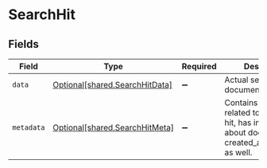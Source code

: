 # SearchHit


## Fields

| Field                                                                                                      | Type                                                                                                       | Required                                                                                                   | Description                                                                                                |
| ---------------------------------------------------------------------------------------------------------- | ---------------------------------------------------------------------------------------------------------- | ---------------------------------------------------------------------------------------------------------- | ---------------------------------------------------------------------------------------------------------- |
| `data`                                                                                                     | [Optional[shared.SearchHitData]](../../models/shared/searchhitdata.md)                                     | :heavy_minus_sign:                                                                                         | Actual search document                                                                                     |
| `metadata`                                                                                                 | [Optional[shared.SearchHitMeta]](../../models/shared/searchhitmeta.md)                                     | :heavy_minus_sign:                                                                                         | Contains metadata related to the search hit, has information about document created_at/updated_at as well. |